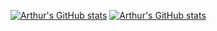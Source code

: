 [![Arthur's GitHub stats](https://github-readme-stats.vercel.app/api?username=arthurlw&hide=stars,issues&show_icons=true&theme=dracula&hide_rank=true)](https://github.com/anuraghazra/github-readme-stats)
[![Arthur's GitHub stats](https://github-readme-stats.vercel.app/api?username=arthurlw&show_icons=true&theme=dracula)](https://github.com/anuraghazra/github-readme-stats)


<!-- ## Hi there 👋

<!--
**arthurlw/arthurlw** is a ✨ _special_ ✨ repository because its `README.md` (this file) appears on your GitHub profile.

Here are some ideas to get you started:

- 🔭 I’m currently working on ...
- 🌱 I’m currently learning ...
- 👯 I’m looking to collaborate on ...
- 🤔 I’m looking for help with ...
- 💬 Ask me about ...
- 📫 How to reach me: ...
- 😄 Pronouns: ...
- ⚡ Fun fact: ...
-->

